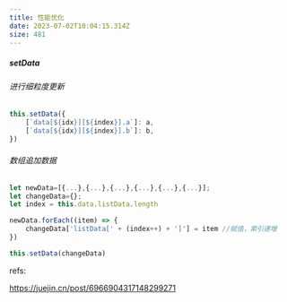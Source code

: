 ```yaml
---
title: 性能优化
date: 2023-07-02T10:04:15.314Z
size: 481
---
```

##### setData

###### 进行细粒度更新

```javascript
this.setData({
	[`data[${idx}][${index}].a`]: a,
	[`data[${idx}][${index}].b`]: b,
})
```

###### 数组追加数据

```js
let newData=[{...},{...},{...},{...},{...},{...}];
let changeData={};
let index = this.data.listData.length

newData.forEach((item) => {
	changeData['listData[' + (index++) + ']'] = item //赋值，索引递增
}) 

this.setData(changeData)
```



refs:

https://juejin.cn/post/6966904317148299271
